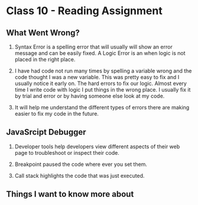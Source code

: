 # Class 10 - Reading Assignment

## What Went Wrong?

1. Syntax Error is a spelling error that will usually will show an error message and can be easily fixed. A Logic Error is an when logic is not placed in the right place.

2.  I have had code not run many times by spelling a variable wrong and the code thought I was a new variable. This was pretty easy to fix and I usually notice it early on. The hard errors to fix our logic. Almost every time I write code with logic I put things in the wrong place. I usually fix it by trial and error or by having someone else look at my code.

3. It will help me understand the different types of errors there are making easier to fix my code in the future.

## JavaSrcipt Debugger

1. Developer tools help developers view different aspects of their web page to troubleshoot or inspect their code.

2. Breakpoint paused the code where ever you set them.

3. Call stack highlights the code that was just executed.

## Things I want to know more about
